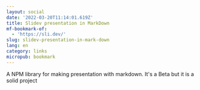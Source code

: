```yaml
---
layout: social
date: '2022-03-20T11:14:01.619Z'
title: Slidev presentation in MarkDown
mf-bookmark-of:
  - 'https://sli.dev/'
slug: slidev-presentation-in-mark-down
lang: en
category: links
micropub: bookmark
---
```

A NPM library for making presentation with markdown. It&#39;s a Beta but it is a solid project
